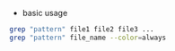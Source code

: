 - basic usage

```bash
grep "pattern" file1 file2 file3 ...
grep "pattern" file_name --color=always
```


